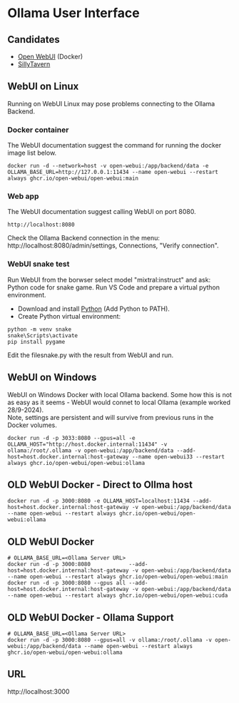 # Ollama User Interface
## Candidates
* [Open WebUI](https://docs.openwebui.com/) (Docker)
* [SillyTavern](https://sillytavernai.com/)
## WebUI on Linux
Running on WebUI Linux may pose problems connecting to the Ollama Backend. 
### Docker container
The WebUI documentation suggest the command for running the docker image list below. 
```
docker run -d --network=host -v open-webui:/app/backend/data -e OLLAMA_BASE_URL=http://127.0.0.1:11434 --name open-webui --restart always ghcr.io/open-webui/open-webui:main
```
### Web app
The WebUI documentation suggest calling WebUI on port 8080.
```
http://localhost:8080
```
Check the Ollama Backend connection in the menu: http://localhost:8080/admin/settings, Connections, "Verify connection".
### WebUI snake test
Run WebUI from the borwser select model "mixtral:instruct" and ask: Python code for snake game.
Run VS Code and prepare a virtual python environment.
* Download and install [Python](https://www.python.org/downloads/) (Add Python to PATH).
* Create Python virtual environment:  
```
python -m venv snake
snake\Scripts\activate
pip install pygame
```
Edit the filesnake.py with the result from WebUI and run.
## WebUI on Windows
WebUI on Windows Docker with local Ollama backend. Some how this is not as easy as it seems - WebUI would connet to local Ollama (example worked 28/9-2024).  
Note, settings are persistent and will survive from previous runs in the Docker volumes.
```
docker run -d -p 3033:8080 --gpus=all -e OLLAMA_HOST="http://host.docker.internal:11434" -v ollama:/root/.ollama -v open-webui:/app/backend/data --add-host=host.docker.internal:host-gateway --name open-webui33 --restart always ghcr.io/open-webui/open-webui:ollama
```
## OLD WebUI Docker - Direct to Ollma host
```
docker run -d -p 3000:8080 -e OLLAMA_HOST=localhost:11434 --add-host=host.docker.internal:host-gateway -v open-webui:/app/backend/data --name open-webui --restart always ghcr.io/open-webui/open-webui:ollama
```
## OLD WebUI Docker
```
# OLLAMA_BASE_URL=<Ollama Server URL>
docker run -d -p 3000:8080            --add-host=host.docker.internal:host-gateway -v open-webui:/app/backend/data --name open-webui --restart always ghcr.io/open-webui/open-webui:main
docker run -d -p 3000:8080 --gpus all --add-host=host.docker.internal:host-gateway -v open-webui:/app/backend/data --name open-webui --restart always ghcr.io/open-webui/open-webui:cuda
```
## OLD WebUI Docker - Ollama Support
```
# OLLAMA_BASE_URL=<Ollama Server URL>
docker run -d -p 3000:8080 --gpus=all -v ollama:/root/.ollama -v open-webui:/app/backend/data --name open-webui --restart always ghcr.io/open-webui/open-webui:ollama
```
## URL
http://localhost:3000
